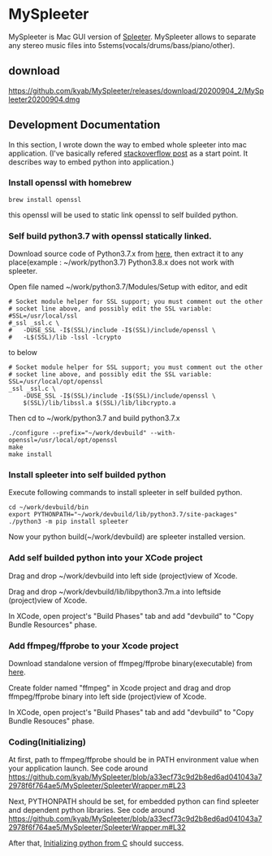# MySpleeter
MySpleeter is Mac GUI version of [Spleeter](https://research.deezer.com/projects/spleeter.html).
MySpleeter allows to separate any stereo music files into 5stems(vocals/drums/bass/piano/other).

## download
https://github.com/kyab/MySpleeter/releases/download/20200904_2/MySpleeter20200904.dmg


## Development Documentation
In this section, I wrote down the way to embed whole spleeter into mac application.
(I've basically refered [stackoverflow post](https://stackoverflow.com/questions/26660287/how-to-embed-python-in-an-objective-c-os-x-application-for-plugins) as a start point. It describes way to embed python into application.)

### Install openssl with homebrew
```
brew install openssl
```
this openssl will be used to static link openssl to self builded python.

### Self build python3.7 with openssl statically linked.

Download source code of Python3.7.x from [here](https://www.python.org/downloads/source/), then extract it to any place(example : ~/work/python3.7)
Python3.8.x does not work with spleeter.

Open file named ~/work/python3.7/Modules/Setup with editor, and edit
```
# Socket module helper for SSL support; you must comment out the other
# socket line above, and possibly edit the SSL variable:
#SSL=/usr/local/ssl
#_ssl _ssl.c \
#	-DUSE_SSL -I$(SSL)/include -I$(SSL)/include/openssl \
#	-L$(SSL)/lib -lssl -lcrypto
```
to below
```
# Socket module helper for SSL support; you must comment out the other
# socket line above, and possibly edit the SSL variable:
SSL=/usr/local/opt/openssl
_ssl _ssl.c \
	-DUSE_SSL -I$(SSL)/include -I$(SSL)/include/openssl \
	$(SSL)/lib/libssl.a $(SSL)/lib/libcrypto.a
```
Then cd to ~/work/python3.7 and build python3.7.x
```
./configure --prefix="~/work/devbuild" --with-openssl=/usr/local/opt/openssl
make
make install
```

### Install spleeter into self builded python
Execute following commands to install spleeter in self builded python.
```
cd ~/work/devbuild/bin
export PYTHONPATH="~/work/devbuild/lib/python3.7/site-packages"
./python3 -m pip install spleeter
```
Now your python build(~/work/devbuild) are spleeter installed version.


### Add self builded python into your XCode project
Drag and drop ~/work/devbuild into left side (project)view of Xcode.

Drag and drop ~/work/devbuild/lib/libpython3.7m.a into leftside (project)view of Xcode.

In XCode, open project's "Build Phases" tab and add "devbuild" to "Copy Bundle Resources" phase.

### Add ffmpeg/ffprobe to your Xcode project
Download standalone version of ffmpeg/ffprobe binary(executable) from [here](https://evermeet.cx/ffmpeg/).

Create folder named "ffmpeg" in Xcode project and drag and drop ffmpeg/ffprobe binary into left side (project)view of Xcode.

In XCode, open project's "Build Phases" tab and add "devbuild" to "Copy Bundle Resouces" phase.

### Coding(Initializing)
At first, path to ffmpeg/ffprobe should be in PATH environment value when your application launch.
See code around https://github.com/kyab/MySpleeter/blob/a33ecf73c9d2b8ed6ad041043a72978f6f764ae5/MySpleeter/SpleeterWrapper.m#L23

Next, PYTHONPATH should be set, for embedded python can find spleeter and dependent python libraries.
See code around https://github.com/kyab/MySpleeter/blob/a33ecf73c9d2b8ed6ad041043a72978f6f764ae5/MySpleeter/SpleeterWrapper.m#L32

After that, [Initializing python from C](https://github.com/kyab/MySpleeter/blob/a33ecf73c9d2b8ed6ad041043a72978f6f764ae5/MySpleeter/SpleeterWrapper.m#L42) should success.


